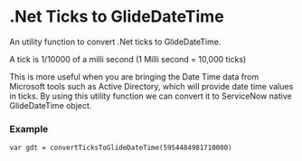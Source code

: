 # .Net Ticks to GlideDateTime

An utility function to convert .Net ticks to GlideDateTime.

A tick is 1/10000 of a milli second (1 Milli second = 10,000 ticks)

This is more useful when you are bringing the Date Time data from Microsoft tools such as Active Directory, which will provide date time values in ticks. By using this utility function we can convert it to ServiceNow native GlideDateTime object.

### Example

`var gdt = convertTicksToGlideDateTime(5954484981710000)`

